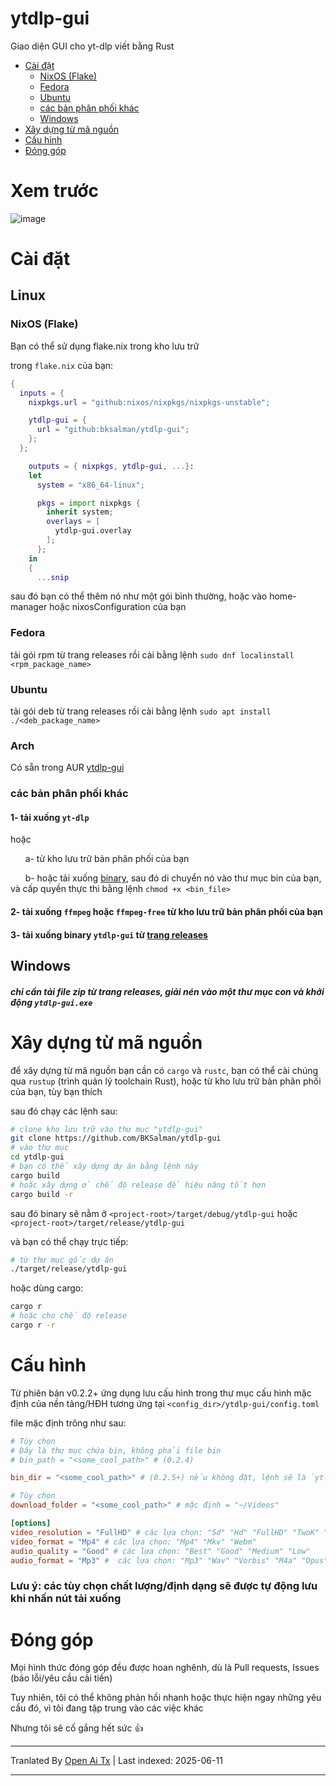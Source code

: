 # ytdlp-gui
Giao diện GUI cho yt-dlp viết bằng Rust

- [Cài đặt](https://github.com/BKSalman/ytdlp-gui#installation)
  - [NixOS (Flake)](https://github.com/BKSalman/ytdlp-gui#nixos-flake)
  - [Fedora](https://github.com/BKSalman/ytdlp-gui#fedora)
  - [Ubuntu](https://github.com/BKSalman/ytdlp-gui#ubuntu)
  - [các bản phân phối khác](https://github.com/BKSalman/ytdlp-gui#other-distributions)
  - [Windows](https://github.com/BKSalman/ytdlp-gui#windows)
- [Xây dựng từ mã nguồn](https://github.com/BKSalman/ytdlp-gui#build-from-source)
- [Cấu hình](https://github.com/BKSalman/ytdlp-gui#configuration)
- [Đóng góp](https://github.com/BKSalman/ytdlp-gui#contribution)

# Xem trước
![image](https://github.com/user-attachments/assets/edeecfe8-4d5b-4f10-b5e3-35188d9a23a5)


# Cài đặt
## Linux

### NixOS (Flake)
Bạn có thể sử dụng flake.nix trong kho lưu trữ

trong `flake.nix` của bạn:
```nix
{
  inputs = {
    nixpkgs.url = "github:nixos/nixpkgs/nixpkgs-unstable";

    ytdlp-gui = {
      url = "github:bksalman/ytdlp-gui";
    };
  };

    outputs = { nixpkgs, ytdlp-gui, ...}:
    let
      system = "x86_64-linux";

      pkgs = import nixpkgs {
        inherit system;
        overlays = [
          ytdlp-gui.overlay
        ];
      };
    in
    {
      ...snip
```

sau đó bạn có thể thêm nó như một gói bình thường, hoặc vào home-manager hoặc nixosConfiguration của bạn

### Fedora
tải gói rpm từ trang releases rồi cài bằng lệnh ``sudo dnf localinstall <rpm_package_name>``

### Ubuntu
tải gói deb từ trang releases rồi cài bằng lệnh ``sudo apt install ./<deb_package_name>``

### Arch

Có sẵn trong AUR [ytdlp-gui](https://aur.archlinux.org/packages/ytdlp-gui)

### các bản phân phối khác

#### 1- tải xuống ``yt-dlp``
hoặc

&nbsp; &nbsp; &nbsp; a- từ kho lưu trữ bản phân phối của bạn

&nbsp; &nbsp; &nbsp; b- hoặc tải xuống [binary](https://github.com/yt-dlp/yt-dlp/releases/latest/download/yt-dlp), sau đó di chuyển nó vào thư mục bin của bạn, và cấp quyền thực thi bằng lệnh `chmod +x <bin_file>`

#### 2- tải xuống ``ffmpeg`` hoặc ``ffmpeg-free`` từ kho lưu trữ bản phân phối của bạn


#### 3- tải xuống binary ``ytdlp-gui`` từ [trang releases](https://github.com/BKSalman/ytdlp-gui/releases)

## Windows
##### chỉ cần tải file zip từ trang releases, giải nén vào một thư mục con và khởi động ``ytdlp-gui.exe``

# Xây dựng từ mã nguồn
để xây dựng từ mã nguồn bạn cần có `cargo` và `rustc`, bạn có thể cài chúng qua `rustup` (trình quản lý toolchain Rust), hoặc từ kho lưu trữ bản phân phối của bạn, tùy bạn thích

sau đó chạy các lệnh sau:
```bash
# clone kho lưu trữ vào thư mục "ytdlp-gui"
git clone https://github.com/BKSalman/ytdlp-gui
# vào thư mục
cd ytdlp-gui
# bạn có thể xây dựng dự án bằng lệnh này
cargo build
# hoặc xây dựng ở chế độ release để hiệu năng tốt hơn
cargo build -r
```
sau đó binary sẽ nằm ở `<project-root>/target/debug/ytdlp-gui` hoặc `<project-root>/target/release/ytdlp-gui`

và bạn có thể chạy trực tiếp:
```bash
# từ thư mục gốc dự án
./target/release/ytdlp-gui
```

hoặc dùng cargo:
```bash
cargo r
# hoặc cho chế độ release
cargo r -r
```

# Cấu hình

Từ phiên bản v0.2.2+ ứng dụng lưu cấu hình trong thư mục cấu hình mặc định của nền tảng/HĐH tương ứng tại ``<config_dir>/ytdlp-gui/config.toml``

file mặc định trông như sau:

```toml
# Tùy chọn
# Đây là thư mục chứa bin, không phải file bin
# bin_path = "<some_cool_path>" # (0.2.4)

bin_dir = "<some_cool_path>" # (0.2.5+) nếu không đặt, lệnh sẽ là `yt-dlp <app_args>`

# Tùy chọn
download_folder = "<some_cool_path>" # mặc định = "~/Videos"

[options]
video_resolution = "FullHD" # các lựa chọn: "Sd" "Hd" "FullHD" "TwoK" "FourK"
video_format = "Mp4" # các lựa chọn: "Mp4" "Mkv" "Webm"
audio_quality = "Good" # các lựa chọn: "Best" "Good" "Medium" "Low"
audio_format = "Mp3" #  các lựa chọn: "Mp3" "Wav" "Vorbis" "M4a" "Opus"
```

### Lưu ý: các tùy chọn chất lượng/định dạng sẽ được tự động lưu khi nhấn nút tải xuống

# Đóng góp
Mọi hình thức đóng góp đều được hoan nghênh, dù là Pull requests, Issues (báo lỗi/yêu cầu cải tiến)

Tuy nhiên, tôi có thể không phản hồi nhanh hoặc thực hiện ngay những yêu cầu đó, vì tôi đang tập trung vào các việc khác

Nhưng tôi sẽ cố gắng hết sức 👍

---

Tranlated By [Open Ai Tx](https://github.com/OpenAiTx/OpenAiTx) | Last indexed: 2025-06-11

---
